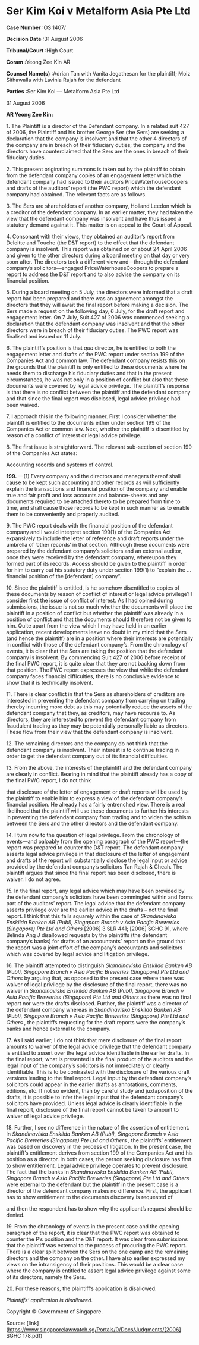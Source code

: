 # Ser Kim Koi v Metalform Asia Pte Ltd 



**Case Number** :OS 1407/ 

**Decision Date** :31 August 2006 

**Tribunal/Court** :High Court 

**Coram** :Yeong Zee Kin AR 

**Counsel Name(s)** :Adrian Tan with Vanita Jegathesan for the plaintiff; Moiz Sithawalla with Lavinia Rajah for the defendant 

**Parties** :Ser Kim Koi — Metalform Asia Pte Ltd 

31 August 2006 

**AR Yeong Zee Kin:** 

1\. The Plaintiff is a director of the Defendant company. In a related suit 427 of 2006, the Plaintiff and his brother George Ser (the Sers) are seeking a declaration that the company is insolvent and that the other 4 directors of the company are in breach of their fiduciary duties; the company and the directors have counterclaimed that the Sers are the ones in breach of their fiduciary duties. 

2\. This present originating summons is taken out by the plaintiff to obtain from the defendant company copies of an engagement letter which the defendant company had issued to their auditors PriceWaterhouseCoopers and drafts of the auditors’ report (the PWC report) which the defendant company had obtained. The relevant facts are as follows. 

3\. The Sers are shareholders of another company, Holland Leedon which is a creditor of the defendant company. In an earlier matter, they had taken the view that the defendant company was insolvent and have thus issued a statutory demand against it. This matter is on appeal to the Court of Appeal. 

4\. Consonant with their views, they obtained an auditor’s report from Deloitte and Touche (the D&T report) to the effect that the defendant company is insolvent. This report was obtained on or about 24 April 2006 and given to the other directors during a board meeting on that day or very soon after. The directors took a different view and—through the defendant company’s solicitors—engaged PriceWaterhouseCoopers to prepare a report to address the D&T report and to also advise the company on its financial position. 

5\. During a board meeting on 5 July, the directors were informed that a draft report had been prepared and there was an agreement amongst the directors that they will await the final report before making a decision. The Sers made a request on the following day, 6 July, for the draft report and engagement letter. On 7 July, Suit 427 of 2006 was commenced seeking a declaration that the defendant company was insolvent and that the other directors were in breach of their fiduciary duties. The PWC report was finalised and issued on 11 July. 

6\. The plaintiff’s position is that _qua_ director, he is entitled to both the engagement letter and drafts of the PWC report under section 199 of the Companies Act and common law. The defendant company resists this on the grounds that the plaintiff is only entitled to these documents where he needs them to discharge his fiduciary duties and that in the present circumstances, he was not only in a position of conflict but also that these documents were covered by legal advice privilege. The plaintiff’s response is that there is no conflict between the plaintiff and the defendant company and that since the final report was disclosed, legal advice privilege had been waived. 


7\. I approach this in the following manner. First I consider whether the plaintiff is entitled to the documents either under section 199 of the Companies Act or common law. Next, whether the plaintiff is disentitled by reason of a conflict of interest or legal advice privilege. 

8\. The first issue is straightforward. The relevant sub-section of section 199 of the Companies Act states: 

 Accounting records and systems of control. 

**199.** —(1) Every company and the directors and managers thereof shall cause to be kept such accounting and other records as will sufficiently explain the transactions and financial position of the company and enable true and fair profit and loss accounts and balance-sheets and any documents required to be attached thereto to be prepared from time to time, and shall cause those records to be kept in such manner as to enable them to be conveniently and properly audited. 

9\. The PWC report deals with the financial position of the defendant company and I would interpret section 199(1) of the Companies Act expansively to include the letter of reference and draft reports under the umbrella of ‘other records’ in that section. Although these documents were prepared by the defendant company’s solicitors and an external auditor, once they were received by the defendant company, whereupon they formed part of its records. Access should be given to the plaintiff in order for him to carry out his statutory duty under section 199(1) to “explain the ... financial position of the [defendant] company”. 

10\. Since the plaintiff is entitled, is he somehow disentitled to copies of these documents by reason of conflict of interest or legal advice privilege? I consider first the issue of conflict of interest. As I had opined during submissions, the issue is not so much whether the documents will place the plaintiff in a position of conflict but whether the plaintiff was already in a position of conflict and that the documents should therefore not be given to him. Quite apart from the view which I may have held in an earlier application, recent developments leave no doubt in my mind that the Sers (and hence the plaintiff) are in a position where their interests are potentially in conflict with those of the defendant company’s. From the chronology of events, it is clear that the Sers are taking the position that the defendant company is insolvent. By commencing Suit 427 of 2006 before receipt of the final PWC report, it is quite clear that they are not backing down from that position. The PWC report expresses the view that while the defendant company faces financial difficulties, there is no conclusive evidence to show that it is technically insolvent. 

11\. There is clear conflict in that the Sers as shareholders of creditors are interested in preventing the defendant company from carrying on trading thereby incurring more debt as this may potentially reduce the assets of the defendant company that they, as creditors, may have recourse to. As directors, they are interested to prevent the defendant company from fraudulent trading as they may be potentially personally liable as directors. These flow from their view that the defendant company is insolvent. 

12\. The remaining directors and the company do not think that the defendant company is insolvent. Their interest is to continue trading in order to get the defendant company out of its financial difficulties. 

13\. From the above, the interests of the plaintiff and the defendant company are clearly in conflict. Bearing in mind that the plaintiff already has a copy of the final PWC report, I do not think 


that disclosure of the letter of engagement or draft reports will be used by the plaintiff to enable him to express a view of the defendant company’s financial position. He already has a fairly entrenched view. There is a real likelihood that the plaintiff will use these documents to further his interests in preventing the defendant company from trading and to widen the schism between the Sers and the other directors and the defendant company. 

14\. I turn now to the question of legal privilege. From the chronology of events—and palpably from the opening paragraph of the PWC report—the report was prepared to counter the D&T report. The defendant company asserts legal advice privilege in that disclosure of the letter of engagement and drafts of the report will substantially disclose the legal input or advice provided by the defendant company’s solicitors Tan Rajah & Cheah. The plaintiff argues that since the final report has been disclosed, there is waiver. I do not agree. 

15\. In the final report, any legal advice which may have been provided by the defendant company’s solicitors have been commingled within and forms part of the auditors’ report. The legal advice that the defendant company asserts privilege over are the earlier advice in the drafts – not the final report. I think that this falls squarely within the case of _Skandinaviska Enskilda Banken AB (Publ), Singapore Branch v Asia Pacific Breweries (Singapore) Pte Ltd and Others_ <span class="citation">[2006] 3 SLR 441</span>; <span class="citation">[2006] SGHC 91</span>, where Belinda Ang J disallowed requests by the plaintiffs (the defendant company’s banks) for drafts of an accountants’ report on the ground that the report was a joint effort of the company’s accountants and solicitors which was covered by legal advice and litigation privilege. 

16\. The plaintiff attempted to distinguish _Skandinaviska Enskilda Banken AB (Publ), Singapore Branch v Asia Pacific Breweries (Singapore) Pte Ltd and Others_ by arguing that, as opposed to the present case where there was waiver of legal privilege by the disclosure of the final report, there was no waiver in _Skandinaviska Enskilda Banken AB (Publ), Singapore Branch v Asia Pacific Breweries (Singapore) Pte Ltd and Others_ as there was no final report nor were the drafts disclosed. Further, the plaintiff was a director of the defendant company whereas in _Skandinaviska Enskilda Banken AB (Publ), Singapore Branch v Asia Pacific Breweries (Singapore) Pte Ltd and Others_ , the plaintiffs requesting for the draft reports were the company’s banks and hence external to the company. 

17\. As I said earlier, I do not think that mere disclosure of the final report amounts to waiver of the legal advice privilege that the defendant company is entitled to assert over the legal advice identifiable in the earlier drafts. In the final report, what is presented is the final product of the auditors and the legal input of the company’s solicitors is not immediately or clearly identifiable. This is to be contrasted with the disclosure of the various draft versions leading to the final report. Legal input by the defendant company’s solicitors could appear in the earlier drafts as annotations, comments, editions, etc. If not so evident, than by careful study and juxtaposition of the drafts, it is possible to infer the legal input that the defendant company’s solicitors have provided. Unless legal advice is clearly identifiable in the final report, disclosure of the final report cannot be taken to amount to waiver of legal advice privilege. 

18\. Further, I see no difference in the nature of the assertion of entitlement. In _Skandinaviska Enskilda Banken AB (Publ), Singapore Branch v Asia Pacific Breweries (Singapore) Pte Ltd and Others_ , the plaintiffs’ entitlement was based on discovery in the process of litigation. In the present case, the plaintiff’s entitlement derives from section 199 of the Companies Act and his position as a director. In both cases, the person seeking disclosure has first to show entitlement. Legal advice privilege operates to prevent disclosure. The fact that the banks in _Skandinaviska Enskilda Banken AB (Publ), Singapore Branch v Asia Pacific Breweries (Singapore) Pte Ltd and Others_ were external to the defendant but the plaintiff in the present case is a director of the defendant company makes no difference. First, the applicant has to show entitlement to the documents discovery is requested of 


and then the respondent has to show why the applicant’s request should be denied. 

19\. From the chronology of events in the present case and the opening paragraph of the report, it is clear that the PWC report was obtained to counter the P’s position and the D&T report. It was clear from submissions that the plaintiff was external to the process of procuring the PWC report. There is a clear split between the Sers on the one camp and the remaining directors and the company on the other. I have also earlier expressed my views on the intransigency of their positions. This would be a clear case where the company is entitled to assert legal advice privilege against some of its directors, namely the Sers. 

20\. For these reasons, the plaintiff’s application is disallowed. 

_Plaintiffs’ application is disallowed._ 

 Copyright © Government of Singapore. 


Source: [link](https://www.singaporelawwatch.sg/Portals/0/Docs/Judgments/[2006] SGHC 178.pdf)

